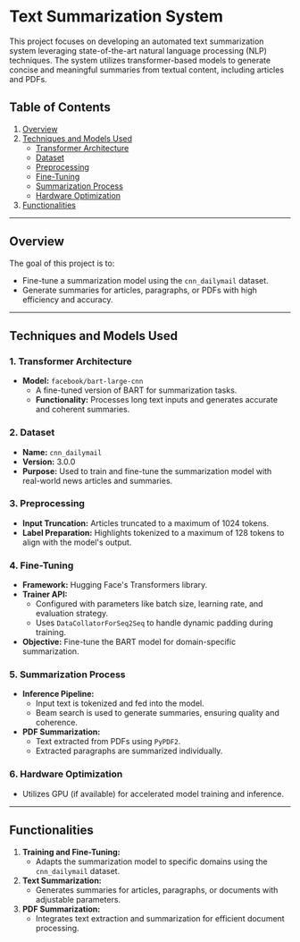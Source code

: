 # Text Summarization System

This project focuses on developing an automated text summarization system leveraging state-of-the-art natural language processing (NLP) techniques. The system utilizes transformer-based models to generate concise and meaningful summaries from textual content, including articles and PDFs.

## Table of Contents
1. [Overview](#overview)
2. [Techniques and Models Used](#techniques-and-models-used)
   - [Transformer Architecture](#1-transformer-architecture)
   - [Dataset](#2-dataset)
   - [Preprocessing](#3-preprocessing)
   - [Fine-Tuning](#4-fine-tuning)
   - [Summarization Process](#5-summarization-process)
   - [Hardware Optimization](#6-hardware-optimization)
3. [Functionalities](#functionalities)

---

## Overview
The goal of this project is to:
- Fine-tune a summarization model using the `cnn_dailymail` dataset.
- Generate summaries for articles, paragraphs, or PDFs with high efficiency and accuracy.

---

## Techniques and Models Used

### 1. Transformer Architecture
- **Model:** `facebook/bart-large-cnn`
  - A fine-tuned version of BART for summarization tasks.
  - **Functionality:** Processes long text inputs and generates accurate and coherent summaries.

### 2. Dataset
- **Name:** `cnn_dailymail`
- **Version:** 3.0.0
- **Purpose:** Used to train and fine-tune the summarization model with real-world news articles and summaries.

### 3. Preprocessing
- **Input Truncation:** Articles truncated to a maximum of 1024 tokens.
- **Label Preparation:** Highlights tokenized to a maximum of 128 tokens to align with the model's output.

### 4. Fine-Tuning
- **Framework:** Hugging Face's Transformers library.
- **Trainer API:**
  - Configured with parameters like batch size, learning rate, and evaluation strategy.
  - Uses `DataCollatorForSeq2Seq` to handle dynamic padding during training.
- **Objective:** Fine-tune the BART model for domain-specific summarization.

### 5. Summarization Process
- **Inference Pipeline:**
  - Input text is tokenized and fed into the model.
  - Beam search is used to generate summaries, ensuring quality and coherence.
- **PDF Summarization:** 
  - Text extracted from PDFs using `PyPDF2`.
  - Extracted paragraphs are summarized individually.

### 6. Hardware Optimization
- Utilizes GPU (if available) for accelerated model training and inference.

---

## Functionalities
1. **Training and Fine-Tuning:**
   - Adapts the summarization model to specific domains using the `cnn_dailymail` dataset.
2. **Text Summarization:**
   - Generates summaries for articles, paragraphs, or documents with adjustable parameters.
3. **PDF Summarization:**
   - Integrates text extraction and summarization for efficient document processing.


